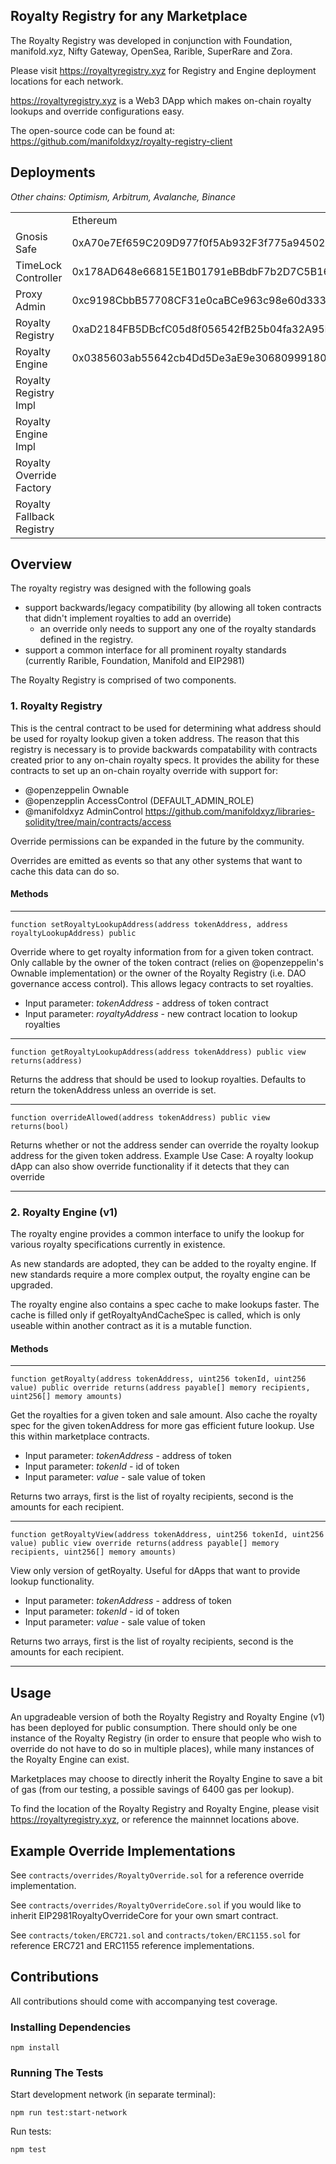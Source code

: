 ## Royalty Registry for any Marketplace

The Royalty Registry was developed in conjunction with Foundation, manifold.xyz, Nifty Gateway, OpenSea, Rarible, SuperRare and Zora.

Please visit https://royaltyregistry.xyz for Registry and Engine deployment locations for each network.

https://royaltyregistry.xyz is a Web3 DApp which makes on-chain royalty lookups and override configurations easy.

The open-source code can be found at:
https://github.com/manifoldxyz/royalty-registry-client

## Deployments

*Other chains: Optimism, Arbitrum, Avalanche, Binance*

<table>
  <tr>
    <td></td>
    <td>Ethereum</td>
    <td>Polygon</td>
    <td>Other Chains*</td>
  </tr>
  <tr>
    <td>Gnosis Safe</td>
    <td>0xA70e7Ef659C209D977f0f5Ab932F3f775a94502F</td>
    <td>0xdAC451C0b1c13d7aF7f38022e6A2A29211Cc80d5</td>
    <td>0x520f09e18895ACd6A9E75dE01355b5691Bf3D92B</td>
  </tr>
  <tr>
    <td>TimeLock Controller</td>
    <td>0x178AD648e66815E1B01791eBBdbF7b2D7C5B1626</td>
    <td>0x87bCD4735CbCF9CE98ea2822fBf3F05F2ce10f96</td>
    <td>0xe3A6CD067a1193b903143C36dA00557c9d95C41e</td>
  </tr>
  <tr>
    <td>Proxy Admin</td>
    <td>0xc9198CbbB57708CF31e0caBCe963c98e60d333c3</td>
    <td>0x40d603b2e9B3dE39ddc28Fb93a46BbB8E82b8a88</td>
    <td>0x0779702742c1397700e452A0976EfEF18D874764</td>
  </tr>
  <tr>
    <td>Royalty Registry</td>
    <td>0xaD2184FB5DBcfC05d8f056542fB25b04fa32A95D</td>
    <td>0xe7c9Cb6D966f76f3B5142167088927Bf34966a1f</td>
    <td>0x3D1151dc590ebF5C04501a7d4E1f8921546774eA</td>
  </tr>
  <tr>
    <td>Royalty Engine</td>
    <td>0x0385603ab55642cb4Dd5De3aE9e306809991804f</td>
    <td>0x28EdFcF0Be7E86b07493466e7631a213bDe8eEF2</td>
    <td>0xEF770dFb6D5620977213f55f99bfd781D04BBE15</td>
  </tr>
  <tr>
    <td>Royalty Registry Impl</td>
    <td colspan="3" align="center">0x64427932eFE137F80b012552B6772F7f58ddd9a6</td>
  </tr>
  <tr>
    <td>Royalty Engine Impl</td>
    <td colspan="3" align="center">0x43A48AbF383D7508C03c20e1e46b58e0cd735669</td>
  </tr>
  <tr>
    <td>Royalty Override Factory</td>
    <td colspan="3" align="center">0x734513F61a65B3745fC7BB574aDFe18379355a1C</td>
  </tr>
  <tr>
    <td>Royalty Fallback Registry</td>
    <td colspan="3" align="center">0xB78fC2052717C7AE061a14dB1fB2038d5AC34D29</td>
  </tr>
</table>

## Overview

The royalty registry was designed with the following goals
- support backwards/legacy compatibility (by allowing all token contracts that didn't implement royalties to add an override)
  - an override only needs to support any one of the royalty standards defined in the registry.
- support a common interface for all prominent royalty standards (currently Rarible, Foundation, Manifold and EIP2981)

The Royalty Registry is comprised of two components.

### 1. Royalty Registry
This is the central contract to be used for determining what address should be used for royalty lookup given a token address.
The reason that this registry is necessary is to provide backwards compatability with contracts created prior to any on-chain royalty specs.
It provides the ability for these contracts to set up an on-chain royalty override with support for:
- @openzeppelin Ownable
- @openzepplin AccessControl (DEFAULT_ADMIN_ROLE)
- @manifoldxyz AdminControl https://github.com/manifoldxyz/libraries-solidity/tree/main/contracts/access

Override permissions can be expanded in the future by the community.

Overrides are emitted as events so that any other systems that want to cache this data can do so.

#### Methods

---

```
function setRoyaltyLookupAddress(address tokenAddress, address royaltyLookupAddress) public
```
Override where to get royalty information from for a given token contract.  Only callable by the owner of the token contract (relies on @openzeppelin's Ownable implementation) or the owner of the Royalty Registry (i.e. DAO governance access control).  This allows legacy contracts to set royalties.

- Input parameter: *tokenAddress*   - address of token contract
- Input parameter: *royaltyAddress* - new contract location to lookup royalties

---

```
function getRoyaltyLookupAddress(address tokenAddress) public view returns(address)
```
Returns the address that should be used to lookup royalties.  Defaults to return the tokenAddress unless an override is set.

---

```
function overrideAllowed(address tokenAddress) public view returns(bool)
```
Returns whether or not the address sender can override the royalty lookup address for the given token address.
Example Use Case: A royalty lookup dApp can also show override functionality if it detects that they can override

---

### 2. Royalty Engine (v1)

The royalty engine provides a common interface to unify the lookup for various royalty specifications currently in existence.

As new standards are adopted, they can be added to the royalty engine.  If new standards require a more complex output, the royalty engine can be upgraded.

The royalty engine also contains a spec cache to make lookups faster.  The cache is filled only if getRoyaltyAndCacheSpec is called, which is only useable within another contract as it is a mutable function.

#### Methods

---

```
function getRoyalty(address tokenAddress, uint256 tokenId, uint256 value) public override returns(address payable[] memory recipients, uint256[] memory amounts)
```
Get the royalties for a given token and sale amount.  Also cache the royalty spec for the given tokenAddress for more gas efficient future lookup.
Use this within marketplace contracts.

- Input parameter: *tokenAddress* - address of token
- Input parameter: *tokenId*      - id of token
- Input parameter: *value*        - sale value of token

Returns two arrays, first is the list of royalty recipients, second is the amounts for each recipient.

---

```
function getRoyaltyView(address tokenAddress, uint256 tokenId, uint256 value) public view override returns(address payable[] memory recipients, uint256[] memory amounts)
```
View only version of getRoyalty.  Useful for dApps that want to provide lookup functionality.

- Input parameter: *tokenAddress* - address of token
- Input parameter: *tokenId*      - id of token
- Input parameter: *value*        - sale value of token

Returns two arrays, first is the list of royalty recipients, second is the amounts for each recipient.

---

## Usage

An upgradeable version of both the Royalty Registry and Royalty Engine (v1) has been deployed for public consumption.  There should only be one instance of the Royalty Registry (in order to ensure that people who wish to override do not have to do so in multiple places), while many instances of the Royalty Engine can exist.

Marketplaces may choose to directly inherit the Royalty Engine to save a bit of gas (from our testing, a possible savings of 6400 gas per lookup).

To find the location of the Royalty Registry and Royalty Engine, please visit https://royaltyregistry.xyz, or reference the mainnnet locations above.

## Example Override Implementations

See ```contracts/overrides/RoyaltyOverride.sol``` for a reference override implementation.

See ```contracts/overrides/RoyaltyOverrideCore.sol``` if you would like to inherit EIP2981RoyaltyOverrideCore for your own smart contract.

See ```contracts/token/ERC721.sol``` and ```contracts/token/ERC1155.sol``` for reference ERC721 and ERC1155 reference implementations.

## Contributions

All contributions should come with accompanying test coverage.

### Installing Dependencies
`npm install`

### Running The Tests

Start development network (in separate terminal):

`npm run test:start-network`

Run tests:

`npm test`
